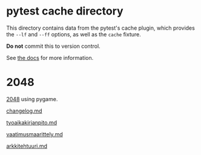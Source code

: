 # pytest cache directory #

This directory contains data from the pytest's cache plugin,
which provides the `--lf` and `--ff` options, as well as the `cache` fixture.

**Do not** commit this to version control.

See [the docs](https://docs.pytest.org/en/stable/how-to/cache.html) for more information.

# 2048

[2048](https://en.wikipedia.org/wiki/2048_(video_game)) using pygame. 

[changelog.md](https://github.com/irismayigyu/ot-harjoitustyo/blob/master/2048-peli/dokumentaatio/changelog.md)

[tyoaikakirjanpito.md](https://github.com/irismayigyu/ot-harjoitustyo/blob/master/2048-peli/dokumentaatio/tyoaikakirjanpito.md)

[vaatimusmaarittely.md](https://github.com/irismayigyu/ot-harjoitustyo/blob/master/2048-peli/dokumentaatio/vaatimusmaarittely.md) 

[arkkitehtuuri.md](https://github.com/irismayigyu/ot-harjoitustyo/blob/master/2048-peli/dokumentaatio/arkkitehtuuri.md)



